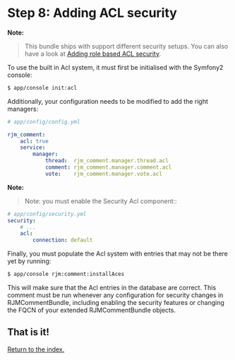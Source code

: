 Step 8: Adding ACL security
======================================

**Note:**

> This bundle ships with support different security setups. You can also have a look at [Adding role based ACL security](7-adding_role_based_acl_security.md).

To use the built in Acl system, it must first be initialised with the Symfony2 console:

``` bash
$ app/console init:acl
```

Additionally, your configuration needs to be modified to add the right managers:

``` yaml
# app/config/config.yml

rjm_comment:
    acl: true
    service:
        manager:
            thread:  rjm_comment.manager.thread.acl
            comment: rjm_comment.manager.comment.acl
            vote:    rjm_comment.manager.vote.acl
```

**Note:**

> Note: you must enable the Security Acl component::

``` yaml
# app/config/security.yml
security:
    # ...
    acl:
        connection: default
```

Finally, you must populate the Acl system with entries that may not be there yet
by running:

``` bash
$ app/console rjm:comment:installAces
```

This will make sure that the Acl entries in the database are correct. This comment
must be run whenever any configuration for security changes in RJMCommentBundle,
including enabling the security features or changing the FQCN of your extended
RJMCommentBundle objects.

## That is it!
[Return to the index.](index.md)

